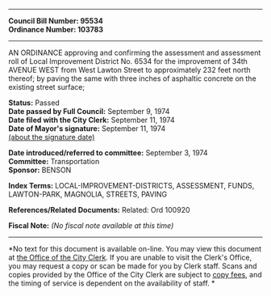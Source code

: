 * * * * *  
  
**Council Bill Number: [](#h0)[](#h2)95534**   
**Ordinance Number: 103783**  
  
* * * * *  
  
AN ORDINANCE approving and confirming the assessment and assessment roll of Local Improvement District No. 6534 for the improvement of 34th AVENUE WEST from West Lawton Street to approximately 232 feet north thereof; by paving the same with three inches of asphaltic concrete on the existing street surface;  
  
**Status:** Passed   
**Date passed by Full Council:** September 9, 1974   
**Date filed with the City Clerk:** September 11, 1974   
**Date of Mayor's signature:** September 11, 1974   
[(about the signature date)](/~public/approvaldate.htm)   
  
  
**Date introduced/referred to committee:** September 3, 1974   
**Committee:** Transportation   
**Sponsor:** BENSON   
  
**Index Terms:** LOCAL-IMPROVEMENT-DISTRICTS, ASSESSMENT, FUNDS, LAWTON-PARK, MAGNOLIA, STREETS, PAVING  
  
**References/Related Documents:** Related: Ord 100920  
  
**Fiscal Note:** *(No fiscal note available at this time)*  
  
* * * * *  
  
*No text for this document is available on-line. You may view this document at [the Office of the City Clerk](http://www.seattle.gov/leg/clerk/contactUs.htm). If you are unable to visit the Clerk's Office, you may request a copy or scan be made for you by Clerk staff. Scans and copies provided by the Office of the City Clerk are subject to [copy fees](http://clerk.seattle.gov/~public/clerkfees.htm), and the timing of service is dependent on the availability of staff. *  
  
  

